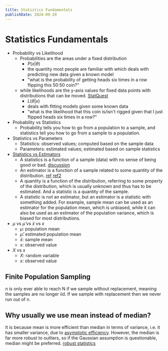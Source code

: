 ```yaml
---
title: Statistics Fundamentals
publishDate: 2024-09-20
---
```


# Statistics Fundamentals

- Probability vs Likelihood
  - Probabilities are the areas under a fixed distribution
    - $P(x|\theta)$
    - the quantity most people are familiar with which deals with predicting new data given a known model
    - "what is the probability of getting heads six times in a row flipping this 50:50 coin?"
  - while likelihoods are the y-axis values for fixed data points with distributions that can be moved. [StatQuest](https://www.youtube.com/watch?v=pYxNSUDSFH4)
    - $L(\theta|x)$
    - deals with fitting models given some known data
    - "what is the likelihood that this coin is/isn't rigged given that I just flipped heads six times in a row?"
- Probability vs Statistics
  - Probability tells you how to go from a population to a sample, and statistics tell you how to go from a sample to a population.
- Statistics vs Parameters
  - Statistics: observed values; computed based on the sample data
  - Parameters: estimated values; estimated based on sample statistics
- [Statistics vs Estimators](https://www.statlect.com/glossary/unbiased-estimator)
  - A statistics is a function of a sample (data) with no sense of being good or bad. [discussion](https://stats.stackexchange.com/a/47756)
  - An estimator is a function of a sample related to some quantity of the distribution. [ref](https://www.statlect.com/glossary/unbiased-estimator) [ref2](https://wangcc.me/LSHTMlearningnote/inference-basic.html)
  - A quantity is a function of the distribution, referring to some property of the distribution, which is usually unknown and thus has to be estimated. And a statistic is a quantity of the sample.
  - A statistic is not an estimator, but an estimator is a statistic with something added. For example, sample mean can be used as an estimator for the population mean, which is unbiased, while it can also be used as an estimator of the population variance, which is biased for most distributions.
- $\mu$ vs $\hat{\mu}$ vs $\bar{x}$ vs $x$
  - $\mu$: population mean
  - $\hat{\mu}$: estimated population mean
  - $\bar{x}$: sample mean
  - $x$: observed value
- $X$ vs $x$
  - $X$: random variable
  - $x$: observed value

## Finite Population Sampling

n is only ever able to reach N if we sample without replacement, meaning the samples are no longer iid. If we sample with replacement then we never run out of n.

## Why usually we use mean instead of median?

It is because mean is more efficient than median in terms of variance, i.e. it has smaller variance, due to [asymptotic efficiency](<https://en.wikipedia.org/wiki/Efficiency_(statistics)#Asymptotic_efficiency>). However, the median is far more robust to outliers, so if the Gaussian assumption is questionable, median might be preferred. [robust statistics](https://en.wikipedia.org/wiki/Robust_statistics)

